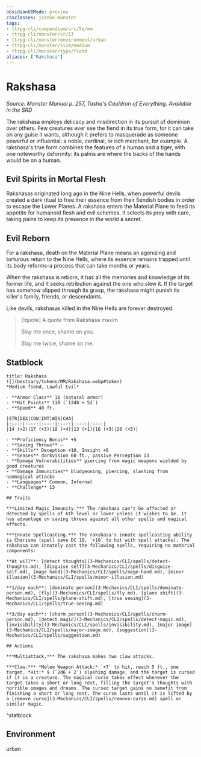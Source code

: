 ```yaml
---
obsidianUIMode: preview
cssclasses: json5e-monster
tags:
- ttrpg-cli/compendium/src/5e/mm
- ttrpg-cli/monster/cr/13
- ttrpg-cli/monster/environment/urban
- ttrpg-cli/monster/size/medium
- ttrpg-cli/monster/type/fiend
aliases: ["Rakshasa"]
---
```

# Rakshasa
*Source: Monster Manual p. 257, Tasha's Cauldron of Everything. Available in the <span title='Systems Reference Document (5.1)'>SRD</span>*  

The rakshasa employs delicacy and misdirection in its pursuit of dominion over others. Few creatures ever see the fiend in its true form, for it can take on any guise it wants, although it prefers to masquerade as someone powerful or influential: a noble, cardinal, or rich merchant, for example. A rakshasa's true form combines the features of a human and a tiger, with one noteworthy deformity: its palms are where the backs of the hands would be on a human.

## Evil Spirits in Mortal Flesh

Rakshasas originated long ago in the Nine Hells, when powerful devils created a dark ritual to free their essence from their fiendish bodies in order to escape the Lower Planes. A rakshasa enters the Material Plane to feed its appetite for humanoid flesh and evil schemes. It selects its prey with care, taking pains to keep its presence in the world a secret.

## Evil Reborn

For a rakshasa, death on the Material Plane means an agonizing and torturous return to the Nine Hells, where its essence remains trapped until its body reforms-a process that can take months or years.

When the rakshasa is reborn, it has all the memories and knowledge of its former life, and it seeks retribution against the one who slew it. If the target has somehow slipped through its grasp, the rakshasa might punish its killer's family, friends, or descendants.

Like devils, rakshasas killed in the Nine Hells are forever destroyed.

> [!quote] A quote from Rakshasa maxim  
> 
> Slay me once, shame on you.
> 
> Slay me twice, shame on me.


## Statblock

```ad-statblock
title: Rakshasa
![](bestiary/tokens/MM/Rakshasa.webp#token)
*Medium fiend, Lawful Evil*

- **Armor Class** 16 (natural armor)
- **Hit Points** 110 (`13d8 + 52`)
- **Speed** 40 ft.

|STR|DEX|CON|INT|WIS|CHA|
|:---:|:---:|:---:|:---:|:---:|:---:|
|14 (+2)|17 (+3)|18 (+4)|13 (+1)|16 (+3)|20 (+5)|

- **Proficiency Bonus** +5
- **Saving Throws** ⏤
- **Skills** Deception +10, Insight +8
- **Senses** darkvision 60 ft., passive Perception 13
- **Damage Vulnerabilities** piercing from magic weapons wielded by good creatures
- **Damage Immunities** bludgeoning, piercing, slashing from nonmagical attacks
- **Languages** Common, Infernal
- **Challenge** 13

## Traits

***Limited Magic Immunity.*** The rakshasa can't be affected or detected by spells of 6th level or lower unless it wishes to be. It has advantage on saving throws against all other spells and magical effects.

***Innate Spellcasting.*** The rakshasa's innate spellcasting ability is Charisma (spell save DC 18, `+10` to hit with spell attacks). The rakshasa can innately cast the following spells, requiring no material components:

**At will**: [detect thoughts](3-Mechanics/CLI/spells/detect-thoughts.md), [disguise self](3-Mechanics/CLI/spells/disguise-self.md), [mage hand](3-Mechanics/CLI/spells/mage-hand.md), [minor illusion](3-Mechanics/CLI/spells/minor-illusion.md)

**1/day each**: [dominate person](3-Mechanics/CLI/spells/dominate-person.md), [fly](3-Mechanics/CLI/spells/fly.md), [plane shift](3-Mechanics/CLI/spells/plane-shift.md), [true seeing](3-Mechanics/CLI/spells/true-seeing.md)

**3/day each**: [charm person](3-Mechanics/CLI/spells/charm-person.md), [detect magic](3-Mechanics/CLI/spells/detect-magic.md), [invisibility](3-Mechanics/CLI/spells/invisibility.md), [major image](3-Mechanics/CLI/spells/major-image.md), [suggestion](3-Mechanics/CLI/spells/suggestion.md)

## Actions

***Multiattack.*** The rakshasa makes two claw attacks.

***Claw.*** *Melee Weapon Attack:* `+7` to hit, reach 5 ft., one target. *Hit:* 9 (`2d6 + 2`) slashing damage, and the target is cursed if it is a creature. The magical curse takes effect whenever the target takes a short or long rest, filling the target's thoughts with horrible images and dreams. The cursed target gains no benefit from finishing a short or long rest. The curse lasts until it is lifted by a [remove curse](3-Mechanics/CLI/spells/remove-curse.md) spell or similar magic.
```
^statblock

## Environment

urban